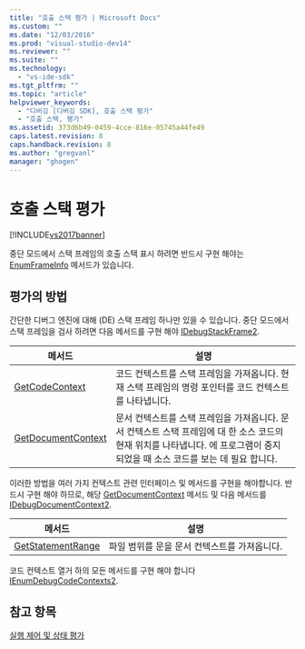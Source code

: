 ```yaml
---
title: "호출 스택 평가 | Microsoft Docs"
ms.custom: ""
ms.date: "12/03/2016"
ms.prod: "visual-studio-dev14"
ms.reviewer: ""
ms.suite: ""
ms.technology: 
  - "vs-ide-sdk"
ms.tgt_pltfrm: ""
ms.topic: "article"
helpviewer_keywords: 
  - "디버깅 [디버깅 SDK], 호출 스택 평가"
  - "호출 스택, 평가"
ms.assetid: 373d6b49-0459-4cce-816e-05745a44fe49
caps.latest.revision: 8
caps.handback.revision: 8
ms.author: "gregvanl"
manager: "ghogen"
---
```

# 호출 스택 평가
[!INCLUDE[vs2017banner](../../code-quality/includes/vs2017banner.md)]

중단 모드에서 스택 프레임의 호출 스택 표시 하려면 반드시 구현 해야는 [EnumFrameInfo](../../extensibility/debugger/reference/idebugthread2-enumframeinfo.md) 메서드가 있습니다.  
  
## 평가의 방법  
 간단한 디버그 엔진에 대해 \(DE\) 스택 프레임 하나만 있을 수 있습니다.  중단 모드에서 스택 프레임을 검사 하려면 다음 메서드를 구현 해야 [IDebugStackFrame2](../../extensibility/debugger/reference/idebugstackframe2.md).  
  
|메서드|설명|  
|---------|--------|  
|[GetCodeContext](../../extensibility/debugger/reference/idebugstackframe2-getcodecontext.md)|코드 컨텍스트를 스택 프레임을 가져옵니다.  현재 스택 프레임의 명령 포인터를 코드 컨텍스트를 나타냅니다.|  
|[GetDocumentContext](../../extensibility/debugger/reference/idebugstackframe2-getdocumentcontext.md)|문서 컨텍스트를 스택 프레임을 가져옵니다.  문서 컨텍스트 스택 프레임에 대 한 소스 코드의 현재 위치를 나타냅니다.  에 프로그램이 중지 되었을 때 소스 코드를 보는 데 필요 합니다.|  
  
 이러한 방법을 여러 가지 컨텍스트 관련 인터페이스 및 메서드를 구현을 해야합니다.  반드시 구현 해야 하므로, 해당 [GetDocumentContext](../../extensibility/debugger/reference/idebugcodecontext2-getdocumentcontext.md) 메서드 및 다음 메서드를 [IDebugDocumentContext2](../../extensibility/debugger/reference/idebugdocumentcontext2.md).  
  
|메서드|설명|  
|---------|--------|  
|[GetStatementRange](../../extensibility/debugger/reference/idebugdocumentcontext2-getstatementrange.md)|파일 범위를 문을 문서 컨텍스트를 가져옵니다.|  
  
 코드 컨텍스트 열거 하의 모든 메서드를 구현 해야 합니다 [IEnumDebugCodeContexts2](../../extensibility/debugger/reference/ienumdebugcodecontexts2.md).  
  
## 참고 항목  
 [실행 제어 및 상태 평가](../../extensibility/debugger/execution-control-and-state-evaluation.md)